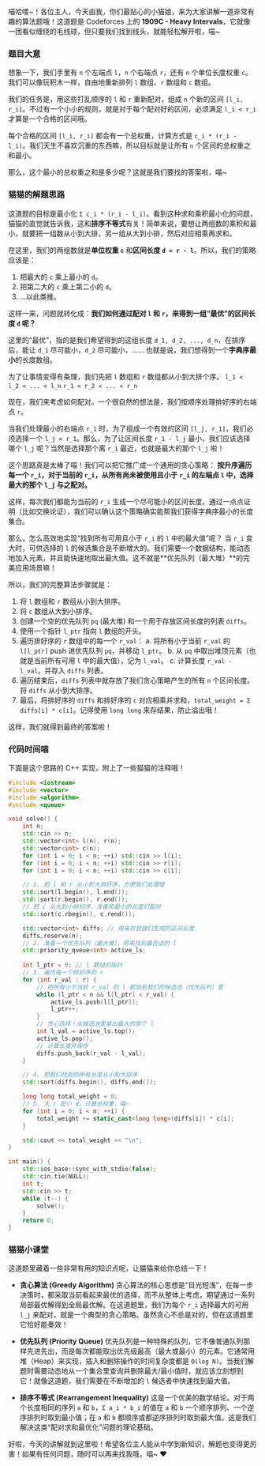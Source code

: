 喵哈喽~！各位主人，今天由我，你们最贴心的小猫娘，来为大家讲解一道非常有趣的算法题哦！这道题是 Codeforces 上的 **1909C - Heavy Intervals**，它就像一团看似缠绕的毛线球，但只要我们找到线头，就能轻松解开啦，喵~

### 题目大意

想象一下，我们手里有 `n` 个左端点 `l`，`n` 个右端点 `r`，还有 `n` 个单位长度权重 `c`。我们可以像玩积木一样，自由地重新排列 `l` 数组、`r` 数组和 `c` 数组。

我们的任务是，用这些打乱顺序的 `l` 和 `r` 重新配对，组成 `n` 个新的区间 `[l_i, r_i]`。不过有一个小小的规则，就是对于每个配对好的区间，必须满足 `l_i < r_i` 才算是一个合格的区间哦。

每个合格的区间 `[l_i, r_i]` 都会有一个总权重，计算方式是 `c_i * (r_i - l_i)`。我们天生不喜欢沉重的东西嘛，所以目标就是让所有 `n` 个区间的总权重之和最小。

那么，这个最小的总权重之和是多少呢？这就是我们要找的答案啦，喵~

### 猫猫的解题思路

这道题的目标是最小化 `Σ c_i * (r_i - l_i)`。看到这种求和乘积最小化的问题，猫猫的直觉就告诉我，这和**排序不等式**有关！简单来说，要想让两组数的乘积和最小，就要把一组数从小到大排，另一组从大到小排，然后对应相乘再求和。

在这里，我们的两组数就是**单位权重 `c`** 和**区间长度 `d = r - l`**。所以，我们的策略应该是：
1.  把最大的 `c` 乘上最小的 `d`。
2.  把第二大的 `c` 乘上第二小的 `d`。
3.  ...以此类推。

这样一来，问题就转化成：**我们如何通过配对 `l` 和 `r`，来得到一组“最优”的区间长度 `d` 呢？**

这里的“最优”，指的是我们希望得到的这组长度 `d_1, d_2, ..., d_n`，在排序后，能让 `d_1` 尽可能小，`d_2` 尽可能小，…… 也就是说，我们想得到一个**字典序最小**的长度数组。

为了让事情变得有条理，我们先把 `l` 数组和 `r` 数组都从小到大排个序。
`l_1 < l_2 < ... < l_n`
`r_1 < r_2 < ... < r_n`

现在，我们来考虑如何配对。一个很自然的想法是，我们按顺序处理排好序的右端点 `r`。

当我们处理最小的右端点 `r_1` 时，为了组成一个有效的区间 `[l_j, r_1]`，我们必须选择一个 `l_j < r_1`。那么，为了让区间长度 `r_1 - l_j` 最小，我们应该选择哪个 `l_j` 呢？当然是选择那个离 `r_1` 最近，也就是最大的那个 `l_j` 啦！

这个思路真是太棒了喵！我们可以把它推广成一个通用的贪心策略：
**按升序遍历每一个 `r_i`，对于当前的 `r_i`，从所有尚未被使用且小于 `r_i` 的左端点 `l` 中，选择最大的那个 `l_j` 与之配对。**

这样，每次我们都能为当前的 `r_i` 生成一个尽可能小的区间长度。通过一点点证明（比如交换论证），我们可以确认这个策略确实能帮我们获得字典序最小的长度集合。

那么，怎么高效地实现“找到所有可用且小于 `r_i` 的 `l` 中的最大值”呢？
当 `r_i` 变大时，可供选择的 `l` 的候选集合是不断增大的。我们需要一个数据结构，能动态地加入元素，并且能快速地取出最大值。这不就是**优先队列（最大堆）**的完美应用场景嘛！

所以，我们的完整算法步骤就是：
1.  将 `l` 数组和 `r` 数组从小到大排序。
2.  将 `c` 数组从大到小排序。
3.  创建一个空的优先队列 `pq` (最大堆) 和一个用于存放区间长度的列表 `diffs`。
4.  使用一个指针 `l_ptr` 指向 `l` 数组的开头。
5.  遍历排好序的 `r` 数组中的每一个 `r_val`：
    a. 将所有小于当前 `r_val` 的 `l[l_ptr]` push 进优先队列 `pq`，并移动 `l_ptr`。
    b. 从 `pq` 中取出堆顶元素（也就是当前所有可用 `l` 中的最大值），记为 `l_val`。
    c. 计算长度 `r_val - l_val`，并存入 `diffs` 列表。
6.  遍历结束后，`diffs` 列表中就存放了我们贪心策略产生的所有 `n` 个区间长度。将 `diffs` 从小到大排序。
7.  最后，将排好序的 `diffs` 和排好序的 `c` 对应相乘并求和，`total_weight = Σ diffs[i] * c[i]`。记得使用 `long long` 来存结果，防止溢出哦！

这样，我们就得到最终的答案啦！

### 代码时间喵

下面是这个思路的 C++ 实现，附上了一些猫猫的注释哦！

```cpp
#include <iostream>
#include <vector>
#include <algorithm>
#include <queue>

void solve() {
    int n;
    std::cin >> n;
    std::vector<int> l(n), r(n);
    std::vector<int> c(n);
    for (int i = 0; i < n; ++i) std::cin >> l[i];
    for (int i = 0; i < n; ++i) std::cin >> r[i];
    for (int i = 0; i < n; ++i) std::cin >> c[i];

    // 1. 把 l 和 r 从小到大排好序，方便我们处理喵
    std::sort(l.begin(), l.end());
    std::sort(r.begin(), r.end());
    // 把 c 从大到小排好序，准备和最小的长度们配对
    std::sort(c.rbegin(), c.rend());

    std::vector<int> diffs; // 用来存放我们生成的区间长度
    diffs.reserve(n);
    // 2. 准备一个优先队列（最大堆），用来找到最合适的 l
    std::priority_queue<int> active_ls;
    
    int l_ptr = 0; // l 数组的指针
    // 3. 遍历每一个排好序的 r
    for (int r_val : r) {
        // 把所有小于当前 r_val 的 l 都加到我们的候选池（优先队列）里
        while (l_ptr < n && l[l_ptr] < r_val) {
            active_ls.push(l[l_ptr]);
            l_ptr++;
        }
        // 贪心选择！从候选池里拿出最大的那个 l
        int l_val = active_ls.top();
        active_ls.pop();
        // 计算长度并保存
        diffs.push_back(r_val - l_val);
    }

    // 4. 把我们找到的所有长度从小到大排序
    std::sort(diffs.begin(), diffs.end());

    long long total_weight = 0;
    // 5. 大 c 配小 d，计算总权重，喵~
    for (int i = 0; i < n; ++i) {
        total_weight += static_cast<long long>(diffs[i]) * c[i];
    }

    std::cout << total_weight << "\n";
}

int main() {
    std::ios_base::sync_with_stdio(false);
    std::cin.tie(NULL);
    int t;
    std::cin >> t;
    while (t--) {
        solve();
    }
    return 0;
}
```

### 猫猫小课堂

这道题里藏着一些非常有用的知识点呢，让猫猫来给你总结一下！

*   **贪心算法 (Greedy Algorithm)**
    贪心算法的核心思想是“目光短浅”，在每一步决策时，都采取当前看起来最优的选择，而不从整体上考虑，期望通过一系列局部最优解得到全局最优解。在这道题里，我们为每个 `r_i` 选择最大的可用 `l_j` 来配对，就是一个典型的贪心策略。虽然贪心不总是对的，但在这道题里它恰好能奏效！

*   **优先队列 (Priority Queue)**
    优先队列是一种特殊的队列，它不像普通队列那样先进先出，而是每次都能取出优先级最高（最大或最小）的元素。它通常用堆（Heap）来实现，插入和删除操作的时间复杂度都是 `O(log N)`。当我们解题时需要动态地从一个集合里查询并删除最大/最小值时，就应该立刻想到它！就像这道题，我们需要在不断增加的 `l` 候选者中快速找到最大值。

*   **排序不等式 (Rearrangement Inequality)**
    这是一个优美的数学结论。对于两个长度相同的序列 `a` 和 `b`，`Σ a_i * b_i` 的值在 `a` 和 `b` 一个顺序排列、一个逆序排列时取到最小值；在 `a` 和 `b` 都顺序或都逆序排列时取到最大值。这是我们解决这类“配对求和最优化”问题的理论基础。

好啦，今天的讲解就到这里啦！希望各位主人能从中学到新知识，解题也变得更厉害！如果有任何问题，随时可以再来找我哦，喵~ ❤